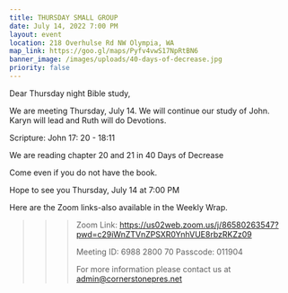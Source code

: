 ```yaml
---
title: THURSDAY SMALL GROUP
date: July 14, 2022 7:00 PM
layout: event
location: 218 Overhulse Rd NW Olympia, WA
map_link: https://goo.gl/maps/Pyfv4vwS17NpRtBN6
banner_image: /images/uploads/40-days-of-decrease.jpg
priority: false
---
```

Dear Thursday night Bible study,

<!--StartFragment-->

We are meeting Thursday, July 14. We will continue our study of John. Karyn will lead and Ruth will do Devotions.

Scripture: John 17: 20 - 18:11

We are reading chapter 20 and 21 in 40 Days of Decrease

Come even if you do not have the book.

<!--EndFragment-->Hope to see you Thursday, July 14 at 7:00 PM

Here are the Zoom links-also available in the Weekly Wrap.

<!--\\\\\\\\\\\\\\\\\\\\\\\\\\\[if !supportLineBreakNewLine]-->

<!--\\\\\\\\\\\\\\\\\\\\\\\\\\\[endif]-->

<!--EndFragment-->

> > > Zoom Link: <https://us02web.zoom.us/j/86580263547?pwd=c29iWnZTVnZPSXR0YnhVUE8rbzRKZz09>
> > >
> > > Meeting ID: 6988 2800 70
> > > Passcode: 011904
> > >
> > > For more information please contact us at admin@cornerstonepres.net